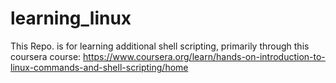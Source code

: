 # learning_linux

This Repo. is for learning additional shell scripting, 
primarily through this coursera course:
https://www.coursera.org/learn/hands-on-introduction-to-linux-commands-and-shell-scripting/home


